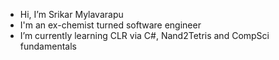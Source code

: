 - Hi, I’m Srikar Mylavarapu
- I'm an ex-chemist turned software engineer
- I’m currently learning CLR via C#, Nand2Tetris and CompSci fundamentals
<!---
rakirs2/rakirs2 is a ✨ special ✨ repository because its `README.md` (this file) appears on your GitHub profile.
You can click the Preview link to take a look at your changes.
--->
